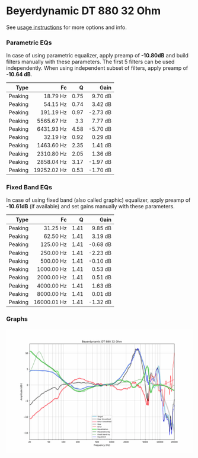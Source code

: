 # Beyerdynamic DT 880 32 Ohm
See [usage instructions](https://github.com/jaakkopasanen/AutoEq#usage) for more options and info.

### Parametric EQs
In case of using parametric equalizer, apply preamp of **-10.80dB** and build filters manually
with these parameters. The first 5 filters can be used independently.
When using independent subset of filters, apply preamp of **-10.64 dB**.

| Type    | Fc          |    Q | Gain     |
|--------:|------------:|-----:|---------:|
| Peaking | 18.79 Hz    | 0.75 | 9.70 dB  |
| Peaking | 54.15 Hz    | 0.74 | 3.42 dB  |
| Peaking | 191.19 Hz   | 0.97 | -2.73 dB |
| Peaking | 5565.67 Hz  | 3.3  | 7.77 dB  |
| Peaking | 6431.93 Hz  | 4.58 | -5.70 dB |
| Peaking | 32.19 Hz    | 0.92 | 0.29 dB  |
| Peaking | 1463.60 Hz  | 2.35 | 1.41 dB  |
| Peaking | 2310.80 Hz  | 2.05 | 1.36 dB  |
| Peaking | 2858.04 Hz  | 3.17 | -1.97 dB |
| Peaking | 19252.02 Hz | 0.53 | -1.70 dB |

### Fixed Band EQs
In case of using fixed band (also called graphic) equalizer, apply preamp of **-10.61dB**
(if available) and set gains manually with these parameters.

| Type    | Fc          |    Q | Gain     |
|--------:|------------:|-----:|---------:|
| Peaking | 31.25 Hz    | 1.41 | 9.85 dB  |
| Peaking | 62.50 Hz    | 1.41 | 3.19 dB  |
| Peaking | 125.00 Hz   | 1.41 | -0.68 dB |
| Peaking | 250.00 Hz   | 1.41 | -2.23 dB |
| Peaking | 500.00 Hz   | 1.41 | -0.10 dB |
| Peaking | 1000.00 Hz  | 1.41 | 0.53 dB  |
| Peaking | 2000.00 Hz  | 1.41 | 0.51 dB  |
| Peaking | 4000.00 Hz  | 1.41 | 1.63 dB  |
| Peaking | 8000.00 Hz  | 1.41 | 0.01 dB  |
| Peaking | 16000.01 Hz | 1.41 | -1.32 dB |

### Graphs
![](./Beyerdynamic%20DT%20880%2032%20Ohm.png)